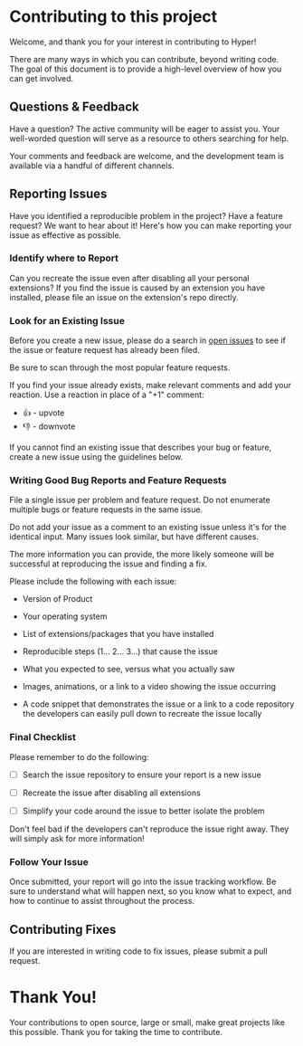 # Contributing to this project

Welcome, and thank you for your interest in contributing to Hyper!

There are many ways in which you can contribute, beyond writing code. The goal of this document is to provide a high-level overview of how you can get involved.

## Questions & Feedback

Have a question? The active community will be eager to assist you. Your well-worded question will serve as a resource to others searching for help.

Your comments and feedback are welcome, and the development team is available via a handful of different channels.

## Reporting Issues

Have you identified a reproducible problem in the project? Have a feature request? We want to hear about it! Here's how you can make reporting your issue as effective as possible.

### Identify where to Report

Can you recreate the issue even after disabling all your personal extensions? If you find the issue is caused by an extension you have installed, please file an issue on the extension's repo directly.

### Look for an Existing Issue

Before you create a new issue, please do a search in [open issues](https://github.com/iTzSharkSV/Hyper/issues) to see if the issue or feature request has already been filed.

Be sure to scan through the most popular feature requests.

If you find your issue already exists, make relevant comments and add your reaction. Use a reaction in place of a "+1" comment:

-   👍 - upvote
-   👎 - downvote

If you cannot find an existing issue that describes your bug or feature, create a new issue using the guidelines below.

### Writing Good Bug Reports and Feature Requests

File a single issue per problem and feature request. Do not enumerate multiple bugs or feature requests in the same issue.

Do not add your issue as a comment to an existing issue unless it's for the identical input. Many issues look similar, but have different causes.

The more information you can provide, the more likely someone will be successful at reproducing the issue and finding a fix.

Please include the following with each issue:

-   Version of Product

-   Your operating system

-   List of extensions/packages that you have installed

-   Reproducible steps (1... 2... 3...) that cause the issue

-   What you expected to see, versus what you actually saw

-   Images, animations, or a link to a video showing the issue occurring

-   A code snippet that demonstrates the issue or a link to a code repository the developers can easily pull down to recreate the issue locally

### Final Checklist

Please remember to do the following:

-   [ ] Search the issue repository to ensure your report is a new issue

-   [ ] Recreate the issue after disabling all extensions

-   [ ] Simplify your code around the issue to better isolate the problem

Don't feel bad if the developers can't reproduce the issue right away. They will simply ask for more information!

### Follow Your Issue

Once submitted, your report will go into the issue tracking workflow. Be sure to understand what will happen next, so you know what to expect, and how to continue to assist throughout the process.

## Contributing Fixes

If you are interested in writing code to fix issues,
please submit a pull request.

# Thank You!

Your contributions to open source, large or small, make great projects like this possible. Thank you for taking the time to contribute.
